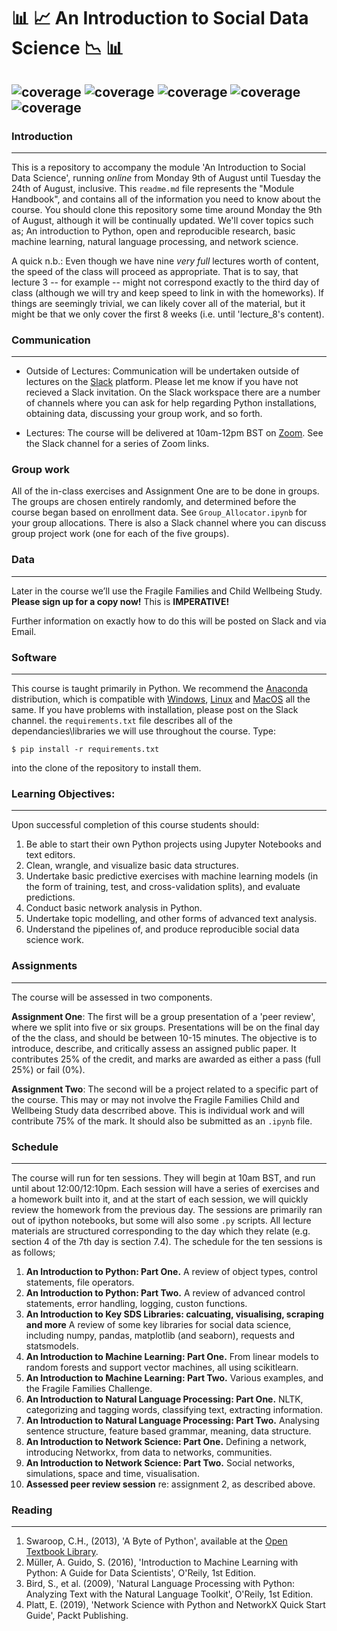 #  :bar_chart: :chart_with_upwards_trend: An Introduction to Social Data Science :chart_with_downwards_trend: :bar_chart:


 ![coverage](https://img.shields.io/badge/Purpose-Teaching-blue)
![coverage](https://img.shields.io/badge/Language-Python%203.8-red)
![coverage](https://img.shields.io/badge/License-MIT-brightgreen)
![coverage](https://img.shields.io/badge/Build-passing-yellow)
![coverage](https://img.shields.io/badge/Rating-5\5-orange)
---


### Introduction

---

This is a repository to accompany the module 'An Introduction to Social Data Science', running _online_ from Monday 9th of August until Tuesday the 24th of August, inclusive. This `readme.md` file represents the "Module Handbook", and contains all of the information you need to know about the course. You should clone this repository some time around Monday the 9th of August, although it will be continually updated. We'll cover topics such as; An introduction to Python, open and reproducible research, basic machine learning, natural language processing, and network science.

A quick n.b.: Even though we have nine _very full_ lectures worth of content, the speed of the class will proceed as appropriate. That is to say, that lecture 3 -- for example -- might not correspond exactly to the third day of class (although we will try and keep speed to link in with the homeworks). If things are seemingly trivial, we can likely cover all of the material, but it might be that we only cover the first 8 weeks (i.e. until 'lecture_8's content). 

### Communication

-------
* Outside of Lectures: Communication will be undertaken outside of lectures on the [Slack](https://slack.com/) platform. Please let me know if you have not recieved a Slack invitation. On the Slack workspace there are a number of channels where you can ask for help regarding Python installations, obtaining data, discussing your group work, and so forth.
  
* Lectures: The course will be delivered at 10am-12pm BST on [Zoom](https://zoom.us/). See the Slack channel for a series of Zoom links.

### Group work

All of the in-class exercises and Assignment One are to be done in groups. The groups are chosen entirely randomly, and determined before the course began based on enrollment data. See `Group_Allocator.ipynb` for your group allocations. There is also a Slack channel where you can discuss group project work (one for each of the five groups).

### Data

-------
Later in the course we’ll use the Fragile Families and Child Wellbeing Study. **Please sign up for a copy now!** This is __IMPERATIVE!__

Further information on exactly how to do this will be posted on Slack and via Email.

### Software
---

This course is taught primarily in Python. We recommend the [Anaconda](https://www.anaconda.com/products/individual) distribution, which is compatible with [Windows](https://repo.anaconda.com/archive/Anaconda3-2021.05-Windows-x86_64.exe), [Linux](https://repo.anaconda.com/archive/Anaconda3-2021.05-Linux-x86_64.sh) and [MacOS](https://repo.anaconda.com/archive/Anaconda3-2021.05-Linux-x86_64.sh) all the same. If you have problems with installation, please post on the Slack channel. the `requirements.txt` file describes all of the dependancies\libraries we will use throughout the course. Type:

```$ pip install -r requirements.txt```

into the clone of the repository to install them.

### Learning Objectives:

-------

Upon successful completion of this course students should:

  1.  Be able to start their own Python projects using Jupyter Notebooks and text editors.
  2.  Clean, wrangle, and visualize basic data structures.
  3.  Undertake basic predictive exercises with machine learning models (in the form of training, test, and cross-validation splits), and evaluate predictions.
  4.  Conduct basic network analysis in Python.
  5.  Undertake topic modelling, and other forms of advanced text analysis.
  6.  Understand the pipelines of, and produce reproducible social data science work.


### Assignments

---

The course will be assessed in two components.

**Assignment One**: The first will be a group presentation of a 'peer review', where we split into five or six groups. Presentations will be on the final day of the the class, and should be between 10-15 minutes. The objective is to introduce, describe, and critically assess an assigned public paper. It contributes 25% of the credit, and marks are awarded as either a pass (full 25%) or fail (0%).

**Assignment Two**: The second will be a project related to a specific part of the course. This may or may not involve the Fragile Families Child and Wellbeing Study data descrribed above. This is individual work and will contribute 75% of the mark. It should also be submitted as an `.ipynb` file. 

### Schedule

-------

The course will run for ten sessions. They will begin at 10am BST, and run until about 12:00/12:10pm. Each session will have a series of exercises and a homework built into it, and at the start of each session, we will quickly review the homework from the previous day. The sessions are primarily ran out of ipython notebooks, but some will also some `.py` scripts. All lecture materials are structured corresponding to the day which they relate (e.g. section 4 of the 7th day is section 7.4). The schedule for the ten sessions is as follows;

 1. **An Introduction to Python: Part One.** A review of object types, control statements, file operators.
 2. **An Introduction to Python: Part Two.** A review of advanced control statements, error handling, logging, custon functions.
 3. **An Introduction to Key SDS Libraries: calcuating, visualising, scraping and more** A review of some key libraries for social data science, including numpy, pandas, matplotlib (and seaborn), requests and statsmodels.
 4. **An Introduction to Machine Learning: Part One.** From linear models to random forests and support vector machines, all using scikitlearn.
 5. **An Introduction to Machine Learning: Part Two.** Various examples, and the Fragile Families Challenge.
 6. **An Introduction to Natural Language Processing: Part One.** NLTK, categorizing and tagging words, classifying text, extracting information.
 7. **An Introduction to Natural Language Processing: Part Two.** Analysing sentence structure, feature based grammar, meaning, data structure.
 8. **An Introduction to Network Science: Part One.** Defining a network, introducing Networkx, from data to networks, communities.
 9. **An Introduction to Network Science: Part Two.** Social networks, simulations, space and time, visualisation.
 10. **Assessed peer review session** re: assignment 2, as described above.

### Reading

-------

  1.  Swaroop, C.H., (2013), 'A Byte of Python', available at the [Open Textbook Library](https://open.umn.edu/opentextbooks/textbooks/581).
  2.  Müller, A. Guido, S. (2016), 'Introduction to Machine Learning with Python: A Guide for Data Scientists', O'Reily, 1st Edition.
  3.  Bird, S., et al. (2009), 'Natural Language Processing with Python: Analyzing Text with the Natural Language Toolkit', O'Reily, 1st Edition.
  4.  Platt, E. (2019), 'Network Science with Python and NetworkX Quick Start Guide', Packt Publishing.
